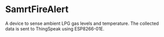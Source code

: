 # SamrtFireAlert
A device to sense ambient LPG gas levels and temperature. The collected data is sent to ThingSpeak using ESP8266-01E.  
